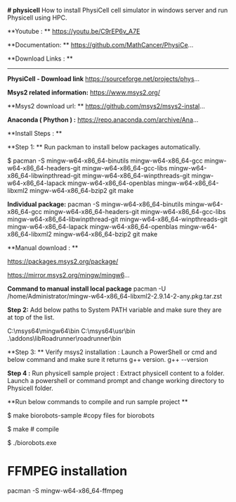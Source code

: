 **# physicell**
How to install PhysiCell cell simulator in windows server and run Physicell using HPC.

**Youtube : **
https://youtu.be/C9rEP6v_A7E

**Documentation: **
https://github.com/MathCancer/PhysiCe...

**Download Links : **
________________________________________________________________________
**PhysiCell  - Download link**
https://sourceforge.net/projects/phys...

**Msys2 related information:** 
https://www.msys2.org/ 

**Msys2 download url: **
https://github.com/msys2/msys2-instal...

**Anaconda ( Phython ) :**
https://repo.anaconda.com/archive/Ana...

**Install Steps : **

**Step 1: **
Run packman to install below packages automatically. 

$ pacman -S mingw-w64-x86_64-binutils mingw-w64-x86_64-gcc mingw-w64-x86_64-headers-git mingw-w64-x86_64-gcc-libs mingw-w64-x86_64-libwinpthread-git mingw-w64-x86_64-winpthreads-git mingw-w64-x86_64-lapack mingw-w64-x86_64-openblas mingw-w64-x86_64-libxml2 mingw-w64-x86_64-bzip2 git make

**Individual package:** 
pacman -S 
mingw-w64-x86_64-binutils 
mingw-w64-x86_64-gcc 
mingw-w64-x86_64-headers-git 
mingw-w64-x86_64-gcc-libs 
mingw-w64-x86_64-libwinpthread-git 
mingw-w64-x86_64-winpthreads-git 
mingw-w64-x86_64-lapack 
mingw-w64-x86_64-openblas 
mingw-w64-x86_64-libxml2 
mingw-w64-x86_64-bzip2 
git 
make

**Manual download  : **

https://packages.msys2.org/package/

https://mirror.msys2.org/mingw/mingw6...

**Command to manual install local package**
pacman -U  /home/Administrator/mingw-w64-x86_64-libxml2-2.9.14-2-any.pkg.tar.zst

**Step 2:** 
Add below paths to System PATH variable and make sure they are at top of the list. 

C:\msys64\mingw64\bin
C:\msys64\usr\bin
.\addons\libRoadrunner\roadrunner\bin

**Step 3: **
Verify msys2 installation :
Launch a PowerShell or cmd  and below command  and make sure it returns g++ version. 
g++ --version

**Step 4 :**
Run physicell sample project : 
Extract physicell content to a folder.  Launch a powershell or command prompt and change working directory to Physicell folder. 

**Run below commands to compile and run sample project **

$ make biorobots-sample     #copy files for biorobots 

$ make                      # compile

$ ./biorobots.exe


# FFMPEG installation 

pacman -S mingw-w64-x86_64-ffmpeg
